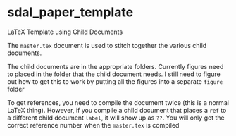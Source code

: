 # sdal_paper_template
LaTeX Template using Child Documents


The `master.tex` document is used to stitch together the various child documents.

The child documents are in the appropriate folders.
Currently figures need to placed in the folder that the child document needs.
I still need to figure out how to get this to work by putting all the figures into a separate `figure` folder

To get references, you need to compile the document twice (this is a normal LaTeX thing).
However, if you compile a child document that places a `ref` to a different child document `label`, it will show up as `??`.
You will only get the correct reference number when the `master.tex` is compiled
